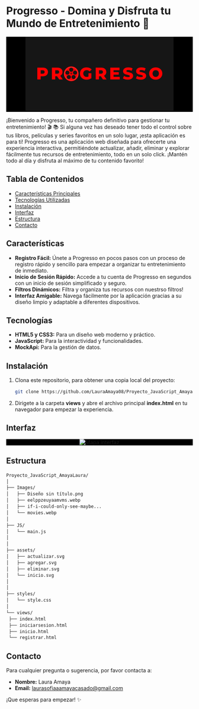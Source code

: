 <h1> Progresso - Domina y Disfruta tu Mundo de Entretenimiento 🍿</h1>

<p align="center" style="background-color: black">
  <img src="Images/Diseño sin título.png" alt="Imagen referencial" width="400" />
</p>


<p>¡Bienvenido a Progresso, tu compañero definitivo para gestionar tu entretenimiento! 🎬 📚 Si alguna vez has deseado tener todo el control sobre tus libros, películas y series favoritos en un solo lugar, ¡esta aplicación es para ti!  
Progresso es una aplicación web diseñada para ofrecerte una experiencia interactiva, permitiéndote actualizar, añadir, eliminar y explorar fácilmente tus recursos de entretenimiento, todo en un solo click. ¡Mantén todo al día y disfruta al máximo de tu contenido favorito!</p>

## Tabla de Contenidos
- [Características Principales](#características)
- [Tecnologías Utilizadas](#tecnologías)
- [Instalación](#instalación)
- [Interfaz](#interfaz)
- [Estructura](#estructura)
- [Contacto](#contacto)

## Características

- **Registro Fácil:** Únete a Progresso en pocos pasos con un proceso de registro rápido y sencillo para empezar a organizar tu entretenimiento de inmediato.
- **Inicio de Sesión Rápido:** Accede a tu cuenta de Progresso en segundos con un inicio de sesión simplificado y seguro.
- **Filtros Dinámicos:** Filtra y organiza tus recursos con nuestrso filtros!
- **Interfaz Amigable:** Navega fácilmente por la aplicación gracias a su diseño limpio y adaptable a diferentes dispositivos.

## Tecnologías

- **HTML5 y CSS3:** Para un diseño web moderno y práctico.
- **JavaScript:** Para la interactividad y funcionalidades.
- **MockApi:** Para la gestión de datos.


## Instalación
1. Clona este repositorio, para obtener una copia local del proyecto:
   ```bash
   git clone https://github.com/LauraAmaya08/Proyecto_JavaScript_AmayaLaura
2. Dirigete a la carpeta **views** y abre el archivo principal **index.html** en tu navegador para empezar la experiencia.

## Interfaz
  <p align="center" style="background-color: black">
  <img src="Images/Black and orange Startup Project modern presentation.png" alt="Mapa interfaz" width="700" />
</p>

## Estructura
   ```bash
Proyecto_JavaScript_AmayaLaura/
│
├── Images/
│   ├── Diseño sin título.png
│   ├── eelppzeuyaamvms.webp
│   ├── if-i-could-only-see-maybe...
│   └── movies.webp
│
├── JS/
│   └── main.js
│
│
├── assets/
│   ├── actualizar.svg
│   ├── agregar.svg
│   ├── eliminar.svg
│   └── inicio.svg
│
│
├── styles/
│   └── style.css
│
└── views/
    ├── index.html
    ├── iniciarsesion.html
    ├── inicio.html
    └── registrar.html
```

    
## Contacto
Para cualquier pregunta o sugerencia, por favor contacta a:
- **Nombre:** Laura Amaya
- **Email:** laurasofiaaamayacasado@gmail.com

¡Que esperas para empezar! ✨
